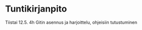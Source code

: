 # Tuntikirjanpito

Tiistai   12.5.       4h    Gitin asennus ja harjoittelu, ohjeisiin tutustuminen
